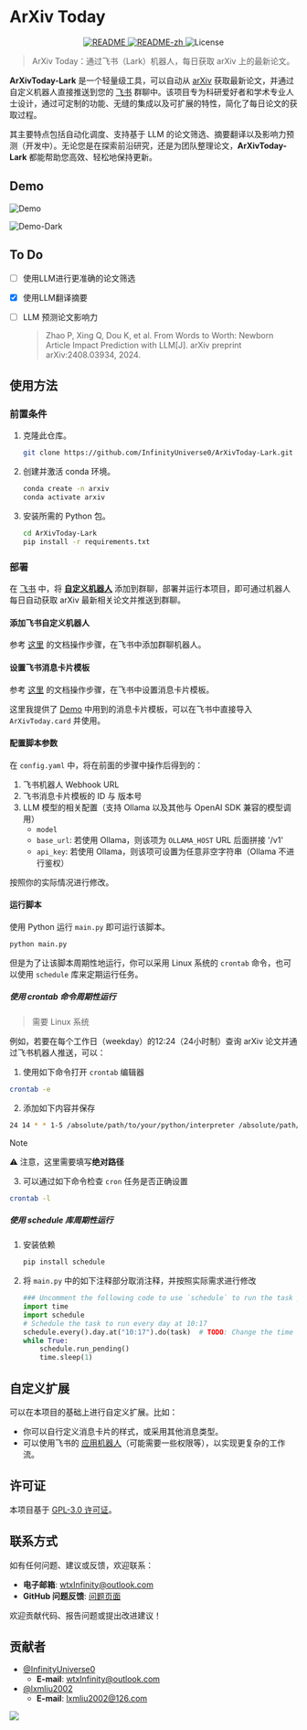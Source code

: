 # ArXiv Today

<p align="center">
    <a href="README.md">
        <img src="https://img.shields.io/badge/README-English-blue" alt="README">
    </a>
    <a href="README-zh.md">
        <img src="https://img.shields.io/badge/README-%E4%B8%AD%E6%96%87-red" alt="README-zh">
    </a>
    <img src="https://img.shields.io/badge/License-GPL--3.0-yellow" alt="License">
</p>

> ArXiv Today：通过飞书（Lark）机器人，每日获取 arXiv 上的最新论文。

**ArXivToday-Lark** 是一个轻量级工具，可以自动从 [arXiv](https://arxiv.org) 获取最新论文，并通过自定义机器人直接推送到您的 [飞书](https://www.feishu.cn) 群聊中。该项目专为科研爱好者和学术专业人士设计，通过可定制的功能、无缝的集成以及可扩展的特性，简化了每日论文的获取过程。

其主要特点包括自动化调度、支持基于 LLM 的论文筛选、摘要翻译以及影响力预测（开发中）。无论您是在探索前沿研究，还是为团队整理论文，**ArXivToday-Lark** 都能帮助您高效、轻松地保持更新。

## Demo

![Demo](images/demo.png)

![Demo-Dark](images/demo-dark.png)

## To Do

- [ ] 使用LLM进行更准确的论文筛选

- [x] 使用LLM翻译摘要

- [ ] LLM 预测论文影响力

  > Zhao P, Xing Q, Dou K, et al. From Words to Worth: Newborn Article Impact Prediction with LLM[J]. arXiv preprint arXiv:2408.03934, 2024.

## 使用方法

### 前置条件

1. 克隆此仓库。

   ```sh
   git clone https://github.com/InfinityUniverse0/ArXivToday-Lark.git
   ```

2. 创建并激活 conda 环境。

   ```sh
   conda create -n arxiv
   conda activate arxiv
   ```

3. 安装所需的 Python 包。

   ```sh
   cd ArXivToday-Lark
   pip install -r requirements.txt
   ```

### 部署

在 [飞书](https://www.feishu.cn) 中，将 **[自定义机器人](https://open.feishu.cn/document/client-docs/bot-v3/add-custom-bot)** 添加到群聊，部署并运行本项目，即可通过机器人每日自动获取 arXiv 最新相关论文并推送到群聊。

#### 添加飞书自定义机器人

参考 [这里](https://open.feishu.cn/document/client-docs/bot-v3/add-custom-bot) 的文档操作步骤，在飞书中添加群聊机器人。

#### 设置飞书消息卡片模板

参考 [这里](https://open.feishu.cn/document/uAjLw4CM/ukzMukzMukzM/feishu-cards/quick-start/send-message-cards-with-custom-bot) 的文档操作步骤，在飞书中设置消息卡片模板。

这里我提供了 [Demo](#Demo) 中用到的消息卡片模板，可以在飞书中直接导入 `ArXivToday.card` 并使用。

#### 配置脚本参数

在 `config.yaml` 中，将在前面的步骤中操作后得到的：

1. 飞书机器人 Webhook URL
2. 飞书消息卡片模板的 ID 与 版本号
3. LLM 模型的相关配置（支持 Ollama 以及其他与 OpenAI SDK 兼容的模型调用）
    - `model`
    - `base_url`: 若使用 Ollama，则该项为 `OLLAMA_HOST` URL 后面拼接 '/v1'
    - `api_key`: 若使用 Ollama，则该项可设置为任意非空字符串（Ollama 不进行鉴权）

按照你的实际情况进行修改。

#### 运行脚本

使用 Python 运行 `main.py` 即可运行该脚本。

```sh
python main.py
```

但是为了让该脚本周期性地运行，你可以采用 Linux 系统的 `crontab` 命令，也可以使用 `schedule` 库来定期运行任务。

##### 使用 crontab 命令周期性运行

> 需要 Linux 系统

例如，若要在每个工作日（weekday）的12:24（24小时制）查询 arXiv 论文并通过飞书机器人推送，可以：

1. 使用如下命令打开 `crontab` 编辑器

```sh
crontab -e
```

2. 添加如下内容并保存

```sh
24 14 * * 1-5 /absolute/path/to/your/python/interpreter /absolute/path/to/ArXivToday-Lark/main.py
```

> [!NOTE]
>
> ⚠️ 注意，这里需要填写**绝对路径**

3. 可以通过如下命令检查 `cron` 任务是否正确设置

```sh
crontab -l
```

##### 使用 schedule 库周期性运行

1. 安装依赖

   ```sh
   pip install schedule
   ```

2. 将 `main.py` 中的如下注释部分取消注释，并按照实际需求进行修改

    ```python
    ### Uncomment the following code to use `schedule` to run the task periodically ###
    import time
    import schedule
    # Schedule the task to run every day at 10:17
    schedule.every().day.at("10:17").do(task)  # TODO: Change the time for your own need
    while True:
        schedule.run_pending()
        time.sleep(1)
    ```

## 自定义扩展

可以在本项目的基础上进行自定义扩展。比如：

- 你可以自行定义消息卡片的样式，或采用其他消息类型。
- 可以使用飞书的 [应用机器人](https://open.feishu.cn/document/client-docs/bot-v3/bot-overview)（可能需要一些权限等），以实现更复杂的工作流。

## 许可证

本项目基于 [GPL-3.0 许可证](LICENSE)。

## 联系方式

如有任何问题、建议或反馈，欢迎联系：

- **电子邮箱**: wtxInfinity@outlook.com
- **GitHub 问题反馈**: [问题页面](https://github.com/InfinityUniverse0/ArXivToday-Lark/issues)

欢迎贡献代码、报告问题或提出改进建议！

## 贡献者

- [@InfinityUniverse0](https://github.com/InfinityUniverse0)
    - **E-mail**: [wtxInfinity@outlook.com](mailto:wtxInfinity@outlook.com)
- [@lxmliu2002](https://github.com/lxmliu2002)
    - **E-mail**: [lxmliu2002@126.com](mailto:lxmliu2002@126.com)

<a href="https://github.com/InfinityUniverse0/ArXivToday-Lark/graphs/contributors">
    <img src="https://contrib.rocks/image?repo=InfinityUniverse0/ArXivToday-Lark"/>
</a>
